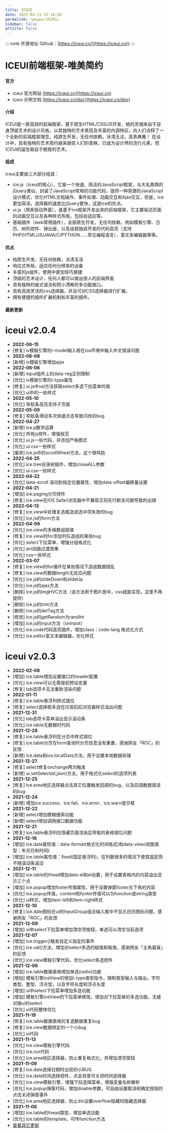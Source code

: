 ```yaml
---
title: ICEUI
date: 2023-04-21 15:10:30
permalink: /pages/10281/
sidebar: false
article: false
---
```

::: note 开源地址
Github：[https://iceui.cn/](https://iceui.cn/)
::: 
# ICEUI前端框架-唯美简约

#### 官方

- iceui 官方网站 [https://iceui.cn](https://iceui.cn)
- iceui 示例文档 [https://iceui.cn/doc](https://iceui.cn/doc)

#### 介绍

ICEUI是一款高效的前端框架，基于原生HTML/CSS/JS开发，她的灵魂来自于自身顶级艺术的设计风格，以其独特的艺术表现及丰富的内涵特征，向人们诠释了一个全新的前端框架理念，纯原生开发，无任何依赖，冰清玉洁，高贵典雅！ 在设计中，具有独特的艺术简约越来越受人们的青眯，已成为设计界的流行元素，而ICEUI的诞生取自于极致的艺术。

#### 组成

iceui主要由三大部分组成：

- ice.js（iceui的核心），它是一个快速、简洁的JavaScript框架，与大名鼎鼎的jQuery类似，封装了JavaScript常用的功能代码，提供一种简便的JavaScript设计模式，优化HTML文档操作、事件处理、动画交互和Ajax交互，但是，ice更加简洁，选择器的速度比jQuery更快，这是ice的优点。
- ui.js（用来驱动界面），是基于ice框架开发出来的前端框架，它主要驱动页面的动画交互以及各种样式布局，包括自适应等。
- 基础插件（web常用插件），全部原生开发，无任何依赖，例如模板引擎、日历、树形控件、弹出层，以及由我独自开发的代码高亮（支持PHP/HTML/JS/JAVA/C/PYTHON……常见编程语言），富文本编辑器等等。

#### 优点

- 纯原生开发，无任何依赖，冰清玉洁
- 响应式布局，适应任何分辨率的设备
- 丰富的js组件，使用中更加轻巧便捷
- 顶级的艺术设计，任何人都可以做出惊人的前端界面
- 具有独特的链式语法和短小清晰的多功能接口。
- 具有高效灵活的css选择器，并且可对CSS选择器进行扩展。
- 拥有便捷的插件扩展机制和丰富的插件。

#### 最新更新

# iceui v2.0.4

- **2022-06-15**
- [修复] iv模板引擎的i-model输入框在ios环境中输入中文错误问题
- **2022-06-08**
- [新增] iv模板引擎增加ajax
- **2022-06-06**
- [新增] input组件上的data-reg正则限制
- [优化] iv模板引擎的i-type属性
- [修复] ui.js中val方法获取select多选下拉菜单的值
- [优化] ui中的一些样式
- **2022-05-10**
- [优化] 导航条高亮支持子页面
- **2022-05-09**
- [修复] 导航条滑动多次快速点击导致闪烁的bug
- **2022-04-27**
- [新增] ice.p数学运算
- [优化] 所有js控件，增强规范
- [优化] ui.js一些代码，并添加严格模式
- [优化] ui.css一些样式
- [废弃] ice.js中的scrollWheel方法，这个很鸡肋
- **2022-04-25**
- [优化] ice.tree目录树插件，增加closeALL参数
- [优化] ui.css一些样式
- **2022-04-22**
- [优化] data-scroll 滚动到指定位置属性，增加data-offset偏移量设置
- **2022-04-21**
- [增加] ice.paging分页控件
- [修复] ice.view在IOS Safari浏览器中不兼容正则先行断言问题导致的出错
- **2022-04-13**
- [修复] ice.view中处理复选框造成选中项失效的bug
- [优化] ice.js的form方法
- **2022-04-09**
- [优化] ice.view的多维数组赋值
- [修复] ice.view的for添加列队造成的某些bug
- [优化] select下拉菜单，增强分组格式化
- [优化] ani动画过渡效果
- [优化] css一些样式
- **2022-03-07**
- [修复] ice.view的for循环在某些情况下造成数据错乱
- [修复] ice.view的数据length无反应问题
- [优化] ice.js的slideDown和slideUp
- [优化] ice.js的ajax方法
- [删除] ice.js的imgHVC方法（该方法用于图片居中，css就能实现，这里不再提供）
- [删除] ice.js的trim方法
- [删除] ice.js的delTag方法
- [修改] ice.js的getRandom为randInt
- [增加] ice.js的input方法（oninput）
- [优化] ice.code代码高亮插件，增加class：code-lang 格式化方式
- [优化] ice.editor富文本编辑器，优化样式

# iceui v2.0.3

- **2022-02-08**
- [增加] ice.table增加设置接口的header配置
- [优化] ice.view可以无需提前预设变量
- [修复] tab选项卡无法重新渲染问题
- **2022-01-11**
- [修复] ice.table悬浮列样式错位
- [修复] select选择框多选在垃圾扣扣浏览器样式溢出问题
- **2021-12-31**
- [优化] tab选项卡菜单溢出显示滚动条
- [优化] ice.table无数据时代码
- **2021-12-28**
- [修复] ice.table悬浮列在分页中样式错位
- [修复] ice.table分页在form查询时分页信息没有重置，感谢网友「ROC」的反馈
- [新增] ice.data和ice.localData方法，用于设置本地数据存储
- **2021-12-27**
- [修复] select修复onchange两次触发
- [新增] ui.setSelect(el,json)方法，用于格式化select的选项列表
- **2021-12-25**
- [修复] ice.area地区选择器点击其它位置触发回调的bug，以及回调数据错误的bug
- **2021-12-24**
- [新增] 增加ice.success、ice.fail、ice.error、ice.warn提示框
- **2021-12-22**
- [新增] select增加模糊搜索功能
- [新增] select增加调用接口数据功能
- **2021-12-21**
- [修复] ice.table悬浮列在隐藏页面渲染后导致的表格错位问题
- **2021-12-16**
- [增加] ice.date属性值：data-format(格式化时间格式)和data-view(视图类型：年月日和时间)
- [增加] ice.table属性值：fixed(固定悬浮列)，在列数很多的情况下使其固定而不随滚动条滚动
- **2021-12-11**
- [增加] ice.table的thead增加data-el和el设置，用于设置表格内的内容溢出显示三个点
- [增加] ice.popup增加footer传值属性，用于设置弹窗footer左下角的内容
- [优化] ice.popup传值，content和footer传值可以为function或string类型
- [优化] ui样式，增加item-left和item-right样式
- **2021-12-10**
- [修复] ice.date图标在ui的InputGroup组合输入框中不显示日历图标问题，感谢网友「ROC」的反馈
- **2021-12-09**
- [增加] ui中select下拉菜单增加清空项按钮，单选可以清空当前选项
- **2021-12-07**
- [增加] ice.trigger()触发自定义指定的事件
- [优化] ice.val()方法，增加对select多选的赋值和取值，感谢网友「主角晨寅」的反馈
- [优化] ice.view模板引擎代码，优化select多选控件
- **2021-12-06**
- [增加] ice.table数据表格增加单选(radio)功能
- [增加] 模板引擎iceView的增加i-type类型指令，限制类型输入与输出，字符类型、整型、浮点型，以及字符长度和浮点长度
- [增加] ui中select下拉菜单增加多选功能
- [增加] 模板引擎iceView的下拉菜单修改，增加对下拉菜单的多选功能，无缝对接ui的select
- [优化] ui代码整体优化
- **2021-11-19**
- [修复] ice.table数据表格的复选数据重复bug
- [修复] ice.view数据绑定的一个小bug
- [优化] ui代码
- **2021-11-13**
- [优化] ice.view模板引擎代码
- [优化] ice.run代码
- [优化] ice.area地区选择器，防止重复格式化，并增加清空按钮
- **2021-11-09**
- [修复] ice.date选择日期时出现的小BUG
- [优化] ice.date时间选择控件，点击背景可关闭时间选择器
- [优化] ice.view模板引擎，增强下拉选择菜单，增强变量名称解析
- [优化] ice.popup弹窗代码，增加disable参数，可自由设置取消和确定按钮的点击关闭弹窗事件
- [优化] ice.area地区选择器，防止div设置overflow隐藏时隐藏选择器
- **2021-11-06**
- [增加] ice.table的thead类型，增加单选功能
- [优化] ice.table的template，可传function方法
- [查看其它更新](https://iceui.cn/update)